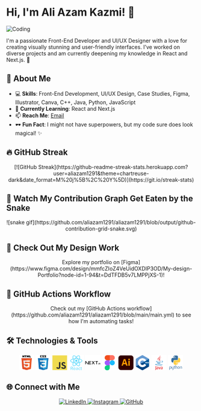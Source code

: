 # Hi, I'm Ali Azam Kazmi! 👋

![Coding](https://cdn.dribbble.com/users/2646423/screenshots/5507196/computer.gif)

I'm a passionate Front-End Developer and UI/UX Designer with a love for creating visually stunning and user-friendly interfaces. I’ve worked on diverse projects and am currently deepening my knowledge in React and Next.js. 🚀

## 🌟 About Me

- 💻 **Skills**: Front-End Development, UI/UX Design, Case Studies, Figma, Illustrator, Canva, C++, Java, Python, JavaScript
- 🌱 **Currently Learning**: React and Next.js
- 📫 **Reach Me**: [Email](mailto:aliazamkazmi1291@gmail.com)
- 🕶️ **Fun Fact**: I might not have superpowers, but my code sure does look magical! ✨

## 🔥 GitHub Streak
<p align="center">
  [![GitHub Streak](https://github-readme-streak-stats.herokuapp.com?user=aliazam1291&theme=chartreuse-dark&date_format=M%20j%5B%2C%20Y%5D)](https://git.io/streak-stats)
</p>

## 🐍 Watch My Contribution Graph Get Eaten by the Snake
<p align="center">
  ![snake gif](https://github.com/aliazam1291/aliazam1291/blob/output/github-contribution-grid-snake.svg)
</p>

## 💼 Check Out My Design Work
<p align="center">
  Explore my portfolio on [Figma](https://www.figma.com/design/mmfcZIoZ4VeUidOXDIP3OD/My-design-Portfolio?node-id=1-94&t=DdTFDB5v7LMPPjXS-1)!
</p>

## 🔧 GitHub Actions Workflow
<p align="center">
  Check out my [GitHub Actions workflow](https://github.com/aliazam1291/aliazam1291/blob/main/main.yml) to see how I'm automating tasks!
</p>

## 🛠️ Technologies & Tools
<p align="center">
  <img src="https://raw.githubusercontent.com/devicons/devicon/master/icons/html5/html5-original-wordmark.svg" alt="HTML5" width="40" height="40"/>
  <img src="https://raw.githubusercontent.com/devicons/devicon/master/icons/css3/css3-original-wordmark.svg" alt="CSS3" width="40" height="40"/>
  <img src="https://raw.githubusercontent.com/devicons/devicon/master/icons/javascript/javascript-original.svg" alt="JavaScript" width="40" height="40"/>
  <img src="https://raw.githubusercontent.com/devicons/devicon/master/icons/react/react-original-wordmark.svg" alt="React" width="40" height="40"/>
  <img src="https://raw.githubusercontent.com/devicons/devicon/master/icons/nextjs/nextjs-original-wordmark.svg" alt="Next.js" width="40" height="40"/>
  <img src="https://raw.githubusercontent.com/devicons/devicon/master/icons/figma/figma-original.svg" alt="Figma" width="40" height="40"/>
  <img src="https://raw.githubusercontent.com/devicons/devicon/master/icons/illustrator/illustrator-original.svg" alt="Illustrator" width="40" height="40"/>
  <img src="https://raw.githubusercontent.com/devicons/devicon/master/icons/cplusplus/cplusplus-original.svg" alt="C++" width="40" height="40"/>
  <img src="https://raw.githubusercontent.com/devicons/devicon/master/icons/java/java-original-wordmark.svg" alt="Java" width="40" height="40"/>
  <img src="https://raw.githubusercontent.com/devicons/devicon/master/icons/python/python-original-wordmark.svg" alt="Python" width="40" height="40"/>
</p>

## 🌐 Connect with Me
<p align="center">
  <a href="https://www.linkedin.com/in/aliazam-kazmi/" target="blank">
    <img src="https://raw.githubusercontent.com/rahulbanerjee26/githubAboutMeGenerator/main/icons/linked-in-alt.svg" alt="LinkedIn" width="40" height="40"/>
  </a>
  <a href="https://instagram.com/smaak.ux" target="blank">
    <img src="https://user-images.githubusercontent.com/75165587/119674243-ad12f680-be59-11eb-9416-7b00e0b992df.png" alt="Instagram" width="40" height="40"/>
  </a>
  <a href="https://github.com/aliazam1291" target="blank">
    <img src="https://raw.githubusercontent.com/rahulbanerjee26/githubAboutMeGenerator/main/icons/github.svg" alt="GitHub" width="40" height="40"/>
  </a>
</p>
